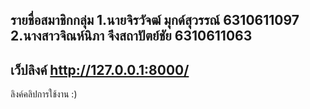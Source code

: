 รายชื่อสมาชิกกลุ่ม
1.นายจิรวัจฒ์ มุกด์สุวรรณ์ 6310611097
2.นางสาวจิณห์นิภา จึงสถาปัตย์ชัย 6310611063
-----------------------
เว็ปลิงค์
http://127.0.0.1:8000/
-----------------------
ลิงค์คลิปการใช้งาน :)
